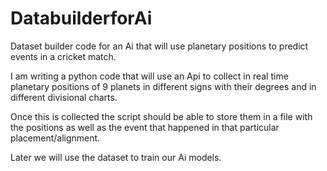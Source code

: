 # DatabuilderforAi
Dataset builder code for an Ai that will use planetary positions to predict events in a cricket match. 

I am writing a python code that will use an Api to collect in real time planetary positions of 9 planets in different signs with 
their degrees and in different divisional charts. 

Once this is collected the script should be able to store them in a file with the positions as well as the event that happened in that 
particular placement/alignment.

Later we will use the dataset to train our Ai models. 
